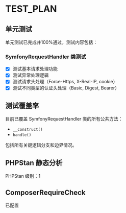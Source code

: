 # TEST_PLAN

## 单元测试

单元测试已完成并100%通过，测试内容包括：

### SymfonyRequestHandler 类测试

- [x] 测试基本请求处理功能
- [x] 测试异常处理逻辑
- [x] 测试请求头处理（Force-Https, X-Real-IP, cookie）
- [x] 测试不同类型的认证头处理（Basic, Digest, Bearer）

## 测试覆盖率

目前已覆盖 SymfonyRequestHandler 类的所有公共方法：

- `__construct()`
- `handle()`

包括所有关键逻辑分支和边界情况。

## PHPStan 静态分析

PHPStan 级别：1

## ComposerRequireCheck

已配置
